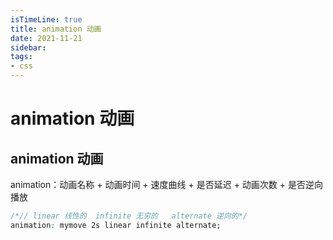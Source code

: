 ```yaml
---
isTimeLine: true
title: animation 动画
date: 2021-11-21
sidebar:
tags:
- css
---
```

# animation 动画


## animation 动画

animation：动画名称 + 动画时间 + 速度曲线 + 是否延迟 + 动画次数 + 是否逆向播放

```css
/*// linear 线性的  infinite 无穷的   alternate 逆向的*/
animation: mymove 2s linear infinite alternate;   
```
